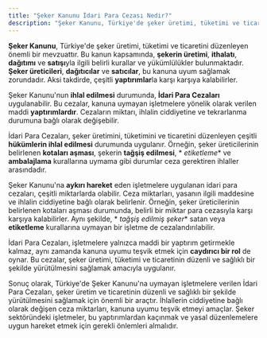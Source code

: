 ```yaml
---
title: "Şeker Kanunu İdari Para Cezası Nedir?"
description: "Şeker Kanunu, Türkiye'de şeker üretimi, tüketimi ve ticaretini düzenleyen önemli bir mevzuattır"
---
```


**Şeker Kanunu**, Türkiye'de şeker üretimi, tüketimi ve ticaretini düzenleyen önemli bir mevzuattır. Bu kanun
kapsamında, **şekerin üretimi**, **ithalatı**, **dağıtımı** ve **satışı**yla ilgili belirli kurallar ve yükümlülükler
bulunmaktadır. **Şeker üreticileri**, **dağıtıcılar** ve **satıcılar**, bu kanuna uyum sağlamak zorundadır. Aksi
takdirde, çeşitli **yaptırımlar**la karşı karşıya kalabilirler.

Şeker Kanunu'nun **ihlal edilmesi** durumunda, **İdari Para Cezaları** uygulanabilir. Bu cezalar, kanuna uymayan
işletmelere yönelik olarak verilen maddi **yaptırımlardır**. Cezaların miktarı, ihlalin ciddiyetine ve tekrarlanma
durumuna bağlı olarak değişebilir.

İdari Para Cezaları, şeker üretimini, tüketimini ve ticaretini düzenleyen çeşitli **hükümlerin ihlal edilmesi**
durumunda uygulanır. Örneğin, şeker üreticilerinin belirlenen **kotaları aşması**, şekerin **tağşiş edilmesi**, *
*etiketleme** ve **ambalajlama** kurallarına uymama gibi durumlar ceza gerektiren ihlaller arasındadır.

Şeker Kanunu'na **aykırı hareket** eden işletmelere uygulanan idari para cezaları, çeşitli miktarlarda olabilir. Ceza
miktarları, yasanın ilgili maddesine ve ihlalin ciddiyetine bağlı olarak belirlenir. Örneğin, şeker üreticilerinin
belirlenen kotaları aşması durumunda, belirli bir miktar para cezasıyla karşı karşıya kalabilirler. Aynı şekilde, *
*tağşiş edilmiş şeker** satan veya **etiketleme** kurallarına uymayan bir işletme de cezalandırılabilir.

İdari Para Cezaları, işletmelere yalnızca maddi bir yaptırım getirmekle kalmaz, aynı zamanda kanuna uyumu teşvik etmek
için **caydırıcı bir rol** de oynar. Bu cezalar, şeker üretimi, tüketimi ve ticaretinin düzenli ve sağlıklı bir şekilde
yürütülmesini sağlamak amacıyla uygulanır.

Sonuç olarak, Türkiye'de Şeker Kanunu'na uymayan işletmelere verilen İdari Para Cezaları, şeker üretim ve ticaretinin
düzenli ve sağlıklı bir şekilde yürütülmesini sağlamak için önemli bir araçtır. İhlallerin ciddiyetine bağlı olarak
değişen ceza miktarları, kanuna uyumu teşvik etmeyi amaçlar. Şeker sektöründeki işletmeler, bu yaptırımlardan kaçınmak
ve yasal düzenlemelere uygun hareket etmek için gerekli önlemleri almalıdır.
